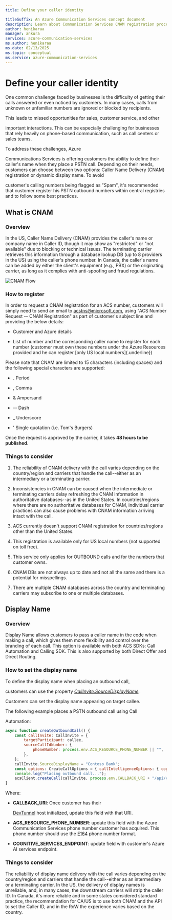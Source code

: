 ```yaml
---
title: Define your caller identity

titleSuffix: An Azure Communication Services concept document
description: Learn about Communication Services CNAM registration process.
author: henikaraa
manager: ankura
services: azure-communication-services
ms.author: henikaraa
ms.date: 02/13/2025
ms.topic: conceptual
ms.service: azure-communication-services
---
```


# Define your caller identity


One common challenge faced by businesses is the difficulty of getting
their calls answered or even noticed by customers. In many cases, calls
from unknown or unfamiliar numbers are ignored or blocked by recipients.


This leads to missed opportunities for sales, customer service, and other

important interactions. This can be especially challenging for
businesses that rely heavily on phone-based communication, such as call
centers or sales teams.

To address these challenges, Azure

Communications Services is offering customers the ability to define
their caller's name when they place a PSTN call. Depending on their
needs, customers can choose between two options: Caller Name Delivery
(CNAM) registration or dynamic display name. To avoid

customer's calling numbers being flagged as "Spam", it's recommended
that customer register his PSTN outbound numbers within central
registries and to follow some best practices.

## What is CNAM

### Overview

In the US, Caller Name Delivery (CNAM) provides the caller's name or
company name in Caller ID, though it may show as \"restricted\" or \"not
available\" due to blocking or technical issues. The terminating carrier
retrieves this information through a database lookup DB (up to 8
providers in the US) using the caller\'s phone number. In Canada, the
caller's name can be added by either the client\'s equipment (e.g., PBX)
or the originating carrier, as long as it complies with anti-spoofing
and fraud regulations.

![CNAM Flow](./media/cnam-call-flow.png)


### How to register

In order to request a CNAM registration for an ACS number, customers will simply need to send an email to <acstns@microsoft.com>, using \"ACS Number Request -- CNAM Registration\" as part of customer's subject line and providing the below details:

-   Customer and Azure details

-   List of number and the corresponding caller name to register for
    each number (customer must own these numbers under the Azure
    Resources provided and he can register [only US local
    numbers]{.underline})

Please note that CNAM are limited to 15 characters (including spaces)
and the following special characters are supported:

-   **.** Period

-   , Comma

-   & Ampersand

-   -- Dash

-   \_ Underscore

-   ' Single quotation (i.e. Tom's Burgers)

Once the request is approved by the carrier, it takes **48 hours to be
published.**

### Things to consider

1.  The reliability of CNAM delivery with the call varies depending on
    the country/region and carriers that handle the call\--either as an
    intermediary or a terminating carrier.

2.  Inconsistencies in CNAM can be caused when the intermediate or
    terminating carriers delay refreshing the CNAM information in
    authoritative databases\--as in the United States. In
    countries/regions where there are no authoritative databases for
    CNAM, individual carrier practices can also cause problems with CNAM
    information arriving intact with the call.

3.  ACS currently doesn\'t support CNAM registration for
    countries/regions other than the United States.

4.  This registration is available only for US local numbers (not
    supported on toll free).

5.  This service only applies for OUTBOUND calls and for the numbers
    that customer owns.

6.  CNAM DBs are not always up to date and not all the same and there is
    a potential for misspellings.

7.  There are multiple CNAM databases across the country and terminating
    carriers may subscribe to one or multiple databases.

## Display Name

### Overview

Display Name allows customers to pass a caller name in the code
when making a call, which gives them more flexibility and control over
the branding of each call. This option is available with both ACS SDKs:
Call Automation and Calling SDK. This is also supported by both Direct
Offer and Direct Routing.

### How to set the display name

To define the display name when placing an outbound call,

customers can use the property
*[CallInvite.SourceDisplayName](https://learn.microsoft.com/en-us/dotnet/api/azure.communication.callautomation.callinvite.sourcedisplayname?view=azure-dotnet).*

Customers can set the display name appearing on target callee.


The following example places a PSTN outbound call using Call

Automation:

```javascript
async function createOutboundCall() {
	const callInvite: CallInvite = {
		targetParticipant: callee,
		sourceCallIdNumber: {
			phoneNumber: process.env.ACS_RESOURCE_PHONE_NUMBER || "",
		},
	};
	callInvite.SourceDisplayName = "Contoso Bank";
	const options: CreateCallOptions = { callIntelligenceOptions: { cognitiveServicesEndpoint: process.env.COGNITIVE_SERVICES_ENDPOINT } };
	console.log("Placing outbound call...");
	acsClient.createCall(callInvite, process.env.CALLBACK_URI + "/api/callbacks", options);
}
```

Where:

-   **CALLBACK_URI**: Once customer has their

    [DevTunnel](https://learn.microsoft.com/en-us/azure/developer/dev-tunnels/get-started?tabs=windows)
    host initialized, update this field with that URI.

-   **ACS_RESOURCE_PHONE_NUMBER**: update this field with the Azure
    Communication Services phone number customer has acquired. This
    phone number should use
    the [E164](https://en.wikipedia.org/wiki/E.164) phone number format.

-   **COGNITIVE_SERVICES_ENDPOINT**: update field with customer's Azure
    AI services endpoint.

### Things to consider

The reliability of display name delivery with the call varies depending
on the country/region and carriers that handle the call\--either as an
intermediary or a terminating carrier. In the US, the delivery of
display names is unreliable, and, in many cases, the downstream carriers
will strip the caller ID. In Canada, it's more reliable and in some
states considered standard practice, the recommendation for CA/US is to
use both CNAM and the API to set the Caller ID, and in the RoW the
experience varies based on the country.

